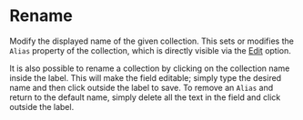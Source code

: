 # Rename

Modify the displayed name of the given collection. This sets or modifies the `Alias` property of the collection, which is directly visible via the [Edit](./Edit.md) option.

It is also possible to rename a collection by clicking on the collection name inside the label. This will make the field editable; simply type the desired name and then click outside the label to save. To remove an `Alias` and return to the default name, simply delete all the text in the field and click outside the label.